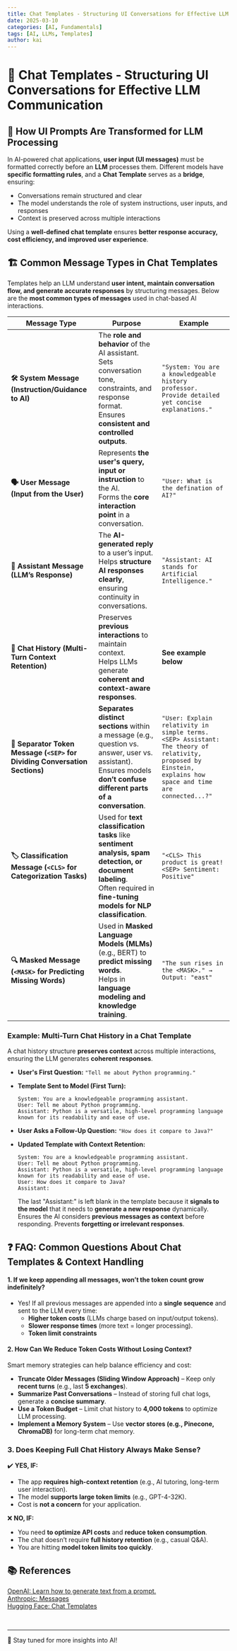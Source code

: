 ```yaml
---
title: Chat Templates - Structuring UI Conversations for Effective LLM Communication
date: 2025-03-10
categories: [AI, Fundamentals]
tags: [AI, LLMs, Templates]
author: kai
---
```


# 🚀 Chat Templates - Structuring UI Conversations for Effective LLM Communication

## 🌉 How UI Prompts Are Transformed for LLM Processing
In AI-powered chat applications, **user input (UI messages)** must be formatted correctly before an **LLM** processes them. Different models have **specific formatting rules**, and a **Chat Template** serves as a **bridge**, ensuring:

- Conversations remain structured and clear
- The model understands the role of system instructions, user inputs, and responses
- Context is preserved across multiple interactions

Using a **well-defined chat template** ensures **better response accuracy, cost efficiency, and improved user experience**.


## 🏗 Common Message Types in Chat Templates  
Templates help an LLM understand **user intent, maintain conversation flow, and generate accurate responses** by structuring messages. Below are the **most common types of messages** used in chat-based AI interactions.

| **Message Type** |**Purpose** | **Example** |
|----------------|------------|-----------------|
| **🛠 System Message (Instruction/Guidance to AI)** | The **role and behavior** of the AI assistant.<br>Sets conversation tone, constraints, and response format.<br>Ensures **consistent and controlled outputs**.   | `"System: You are a knowledgeable history professor. Provide detailed yet concise explanations."` |
| **🗣 User Message (Input from the User)** | Represents **the user's query, input or instruction** to the AI.<br>Forms the **core interaction point** in a conversation. |`"User: What is the defination of AI?"` |
| **🤖 Assistant Message (LLM’s Response)** | The **AI-generated reply** to a user’s input.<br>Helps **structure AI responses clearly**, ensuring continuity in conversations.| `"Assistant: AI stands for Artificial Intelligence."` |
| **📜 Chat History (Multi-Turn Context Retention)** | Preserves **previous interactions** to maintain context.<br>Helps LLMs generate **coherent and context-aware responses**.  | **See example below** |
| **🔗 Separator Token Message (`<SEP>` for Dividing Conversation Sections)** | **Separates distinct sections** within a message (e.g., question vs. answer, user vs. assistant).<br>Ensures models **don’t confuse different parts of a conversation**.   | `"User: Explain relativity in simple terms. <SEP> Assistant: The theory of relativity, proposed by Einstein, explains how space and time are connected...?"` |
| **🏷 Classification Message (`<CLS>` for Categorization Tasks)** | Used for **text classification tasks** like **sentiment analysis, spam detection, or document labeling**.<br>Often required in **fine-tuning models for NLP classification**. | `"<CLS> This product is great! <SEP> Sentiment: Positive"` |
| **🔍 Masked Message (`<MASK>` for Predicting Missing Words)** | Used in **Masked Language Models (MLMs)** (e.g., BERT) to **predict missing words**.<br>Helps in **language modeling and knowledge training**.  | `"The sun rises in the <MASK>." → Output: "east"` |

### Example: Multi-Turn Chat History in a Chat Template
A chat history structure **preserves context** across multiple interactions, ensuring the LLM generates **coherent responses**.

- **User's First Question:** `"Tell me about Python programming."`  
- **Template Sent to Model (First Turn):**  
    ```
    System: You are a knowledgeable programming assistant.
    User: Tell me about Python programming.
    Assistant: Python is a versatile, high-level programming language known for its readability and ease of use.
    ```

- **User Asks a Follow-Up Question:**  `"How does it compare to Java?"` 
- **Updated Template with Context Retention:** 
    ```
    System: You are a knowledgeable programming assistant.
    User: Tell me about Python programming.
    Assistant: Python is a versatile, high-level programming language known for its readability and ease of use.
    User: How does it compare to Java?
    Assistant: 
    ```

    The last "Assistant:" is left blank in the template because it **signals to the model** that it needs to **generate a new response** dynamically. Ensures the AI considers **previous messages as context** before responding. Prevents **forgetting or irrelevant responses**. 

## ❓ FAQ: Common Questions About Chat Templates & Context Handling
#### 1. If we keep appending all messages, won’t the token count grow indefinitely? 
- Yes! If all previous messages are appended into a **single sequence** and sent to the LLM every time:  
    - **Higher token costs** (LLMs charge based on input/output tokens).  
    - **Slower response times** (more text = longer processing).  
    - **Token limit constraints** 

#### 2. How Can We Reduce Token Costs Without Losing Context? 
Smart memory strategies can help balance efficiency and cost:
- **Truncate Older Messages (Sliding Window Approach)** – Keep only **recent turns** (e.g., last **5 exchanges**).  
- **Summarize Past Conversations** – Instead of storing full chat logs, generate a **concise summary**.  
- **Use a Token Budget** – Limit chat history to **4,000 tokens** to optimize LLM processing.  
- **Implement a Memory System** – Use **vector stores (e.g., Pinecone, ChromaDB)** for long-term chat memory.  

### 3. Does Keeping Full Chat History Always Make Sense?
✔️ **YES, IF:**  
- The app **requires high-context retention** (e.g., AI tutoring, long-term user interaction).  
- The model **supports large token limits** (e.g., GPT-4-32K).  
- Cost is **not a concern** for your application.  

❌ **NO, IF:**  
- You need **to optimize API costs** and **reduce token consumption**.  
- The chat doesn’t require **full history retention** (e.g., casual Q&A).  
- You are hitting **model token limits too quickly**.  


## 📚 References  
[OpenAI: Learn how to generate text from a prompt.](https://platform.openai.com/docs/guides/text-generation?example=completions#building-prompts)<br>
[Anthropic: Messages](https://docs.anthropic.com/en/api/messages)<br>
[Hugging Face: Chat Templates](https://huggingface.co/docs/transformers/main/en/chat_templating)

<br>

---

🚀 Stay tuned for more insights into AI!